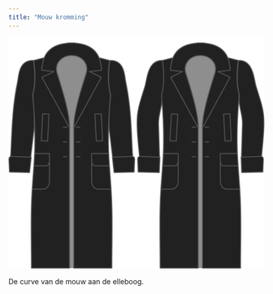 ```yaml
---
title: "Mouw kromming"
---
```


![Mouw kromming](./sleevebend.svg)

De curve van de mouw aan de elleboog.




